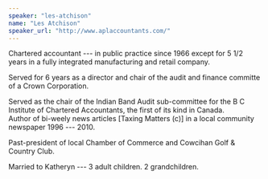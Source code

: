 ```yaml
---
speaker: "les-atchison"
name: "Les Atchison"
speaker_url: "http://www.aplaccountants.com/"
---
```


Chartered accountant --- in public practice since 1966 except for 5 1/2 years in
a fully integrated manufacturing and retail company.  

Served for 6 years as a director and chair of the audit and finance committe
of a Crown Corporation.  

Served as the chair of the Indian Band Audit sub-committee for the B C
Institute of Chartered Accountants, the first of its kind in Canada.  
Author of bi-weely news articles [Taxing Matters (c)] in a local community
newspaper 1996 --- 2010.  

Past-president of local Chamber of Commerce and Cowcihan Golf & Country Club.  

Married to Katheryn --- 3 adult children. 2 grandchildren.
